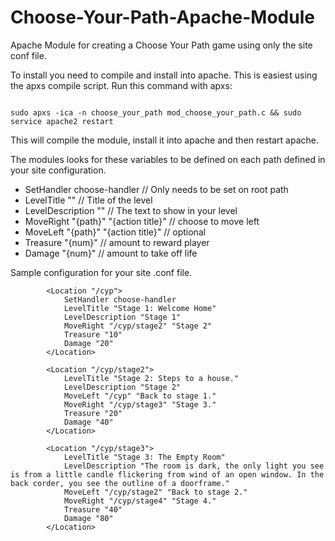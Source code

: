 Choose-Your-Path-Apache-Module
==============================

Apache Module for creating a Choose Your Path game using only the site conf file.

To install you need to compile and install into apache. This is easiest using the apxs compile script. 
Run this command with apxs:

<code>
sudo apxs -ica -n choose_your_path mod_choose_your_path.c && sudo service apache2 restart
</code>

This will compile the module, install it into apache and then restart apache.

The modules looks for these variables to be defined on each path defined in your site configuration. 

* SetHandler choose-handler // Only needs to be set on root path
* LevelTitle "" // Title of the level
* LevelDescription "" // The text to show in your level
* MoveRight "{path}" "{action title}" // choose to move left
* MoveLeft "{path}" "{action title}" // optional
* Treasure "{num}" // amount to reward player
* Damage "{num}" // amount to take off life

Sample configuration for your site .conf file.

```
        <Location "/cyp">
            SetHandler choose-handler
            LevelTitle "Stage 1: Welcome Home"
            LevelDescription "Stage 1"
            MoveRight "/cyp/stage2" "Stage 2"
            Treasure "10"
            Damage "20"
        </Location>

        <Location "/cyp/stage2">
            LevelTitle "Stage 2: Steps to a house."
            LevelDescription "Stage 2"
            MoveLeft "/cyp" "Back to stage 1."
            MoveRight "/cyp/stage3" "Stage 3."
            Treasure "20"
            Damage "40"
        </Location>

        <Location "/cyp/stage3">
            LevelTitle "Stage 3: The Empty Room"
            LevelDescription "The room is dark, the only light you see is from a little candle flickering from wind of an open window. In the back corder, you see the outline of a doorframe."
            MoveLeft "/cyp/stage2" "Back to stage 2."
            MoveRight "/cyp/stage4" "Stage 4."
            Treasure "40"
            Damage "80"
        </Location>
```
